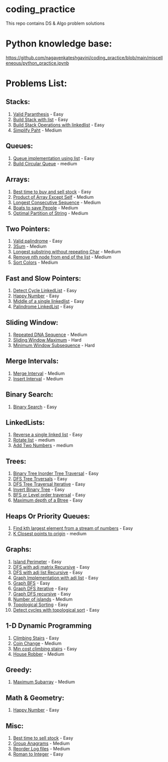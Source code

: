 # coding_practice
This repo contains DS & Algo problem solutions

# Python knowledge base:
https://github.com/nagavenkateshgavini/coding_practice/blob/main/miscelleneous/python_practice.ipynb

# Problems List:

## Stacks:
  1. [Valid Paranthesis](https://github.com/nagavenkateshgavini/coding_practice/blob/main/stacks/valid_paranthesis.ipynb) - Easy
  2. [Build Stack with list](https://github.com/nagavenkateshgavini/coding_practise/blob/main/stacks/stack_basic_operations_list.py) - Easy
  3. [Build Stack Operations with linkedlist](https://github.com/nagavenkateshgavini/coding_practise/blob/main/stacks/stack_basic_operation_linked_list.py) - Easy
  4. [Simplify Paht](https://github.com/nagavenkateshgavini/coding_practice/blob/main/stacks/simplify_path.py) - Medium
  
 ## Queues:
  1. [Queue implementation using list](https://github.com/nagavenkateshgavini/coding_practise/blob/main/queues/build_queue_with_list.py) - Easy
  2. [Build Circular Queue](https://github.com/nagavenkateshgavini/coding_practise/blob/main/queues/circular_queue.py) - medium
  
## Arrays:
  1. [Best time to buy and sell stock](https://github.com/nagavenkateshgavini/coding_practise/blob/main/arrays/Best_time_to_buy_and_sell_stock.py) - Easy
  2. [Product of Array Except Self](https://github.com/nagavenkateshgavini/coding_practise/blob/main/arrays/Product_of_Array_Except_Self.py) - Medium
  3. [Longest Consecutive Sequence](https://github.com/nagavenkateshgavini/coding_practise/blob/main/arrays/Longest_Consecutive_Sequence.py) - Medium
  4. [Boats to save People](https://github.com/nagavenkateshgavini/coding_practise/blob/main/arrays/Boats_to_save_people.py) - Medium
  5. [Optimal Partition of String](https://github.com/nagavenkateshgavini/coding_practise/blob/main/arrays/Optimal_Partition_of_String.py) - Medium

## Two Pointers:
  1. [Valid palindrome](https://github.com/nagavenkateshgavini/coding_practise/blob/main/two_pointers/valid_Palindrome.py) - Easy
  2. [3Sum](https://github.com/nagavenkateshgavini/coding_practise/blob/main/two_pointers/3Sum.py) - Medium
  3. [Longest substring without repeating Char](https://github.com/nagavenkateshgavini/coding_practise/blob/main/two_pointers/Longest_Substring_Without_Repeating_Char_acters.py) - Medium
  4. [Remove nth node from end of the list](https://github.com/nagavenkateshgavini/coding_practice/blob/main/two_pointers/remove_nth_node_from_end.py) - Medium
  5. [Sort Colors](https://github.com/nagavenkateshgavini/coding_practice/blob/main/two_pointers/sort_colors.py) - Medium

## Fast and Slow Pointers:
1. [Detect Cycle LinkedList](https://github.com/nagavenkateshgavini/coding_practice/blob/main/fast_and_slow_pointers/detect_linked_list_cycle.py) - Easy
2. [Happy Number](https://github.com/nagavenkateshgavini/coding_practice/blob/main/fast_and_slow_pointers/happy_number.py) - Easy
3. [Middle of a single linkedlist](https://github.com/nagavenkateshgavini/coding_practice/blob/main/fast_and_slow_pointers/middle_of_linked_list.py) - Easy
4. [Palindrome LinkedList](https://github.com/nagavenkateshgavini/coding_practice/blob/main/fast_and_slow_pointers/palindrome_linked_list.py) - Easy

## Sliding Window:
1. [Repeated DNA Sequence](https://github.com/nagavenkateshgavini/coding_practice/blob/main/sliding_window/repeated_dna_seq.py) - Medium
2. [Sliding Window Maximum](https://github.com/nagavenkateshgavini/coding_practice/blob/main/sliding_window/sliding_window_maximum.py) - Hard
3. [Minimum Window Subsequence](https://github.com/nagavenkateshgavini/coding_practice/blob/main/sliding_window/minimum_window_subsequence.py) - Hard

## Merge Intervals:
1. [Merge Interval](https://github.com/nagavenkateshgavini/coding_practice/blob/main/merge_intervals/merge_intervals.py) - Medium
2. [Insert Interval](https://github.com/nagavenkateshgavini/coding_practice/blob/main/merge_intervals/insert_interval.py) - Medium

## Binary Search:
  1. [Binary Search](https://github.com/nagavenkateshgavini/coding_practise/blob/main/binary_search/binary_search.py) - Easy
  
## LinkedLists:
  1. [Reverse a single linked list](https://github.com/nagavenkateshgavini/coding_practise/blob/main/linked_list/reverse_linked_list.py) - Easy
  2. [Rotate list](https://github.com/nagavenkateshgavini/coding_practise/blob/main/linked_list/rotate_list.py) - medium
  3. [Add Two Numbers](https://github.com/nagavenkateshgavini/coding_practice/blob/main/linked_list/add_two_numbers.py) - medium
  
## Trees:
  1. [Binary Tree Inorder Tree Traversal](https://github.com/nagavenkateshgavini/coding_practise/blob/main/trees/binary_tree_inorder_tree_traversal.py) - Easy
  2. [DFS Tree Trversals](https://github.com/nagavenkateshgavini/coding_practise/blob/main/trees/dfs_recursive.py) - Easy
  3. [DFS Tree Traversal Iterative](https://github.com/nagavenkateshgavini/coding_practise/blob/main/trees/dfs_iteratively.py) - Easy
  4. [Invert Binary Tree](https://github.com/nagavenkateshgavini/coding_practise/blob/main/trees/invert_binary_tree.py) - Easy
  5. [BFS or Level order traversal](https://github.com/nagavenkateshgavini/coding_practise/blob/main/trees/bfs_or_level_order.py) - Easy
  6. [Maximum depth of a Btree](https://github.com/nagavenkateshgavini/coding_practice/blob/main/trees/max_depth_of_btree.py) - Easy

## Heaps Or Priority Queues:
  1. [Find kth largest element from a stream of numbers](https://github.com/nagavenkateshgavini/coding_practise/blob/main/heaps/kth_largest_element_in_a_stream.py) - Easy
  2. [K Closest points to origin](https://github.com/nagavenkateshgavini/coding_practice/blob/main/heaps/K_Closest_Points_to_Origin.ipynb) - medium

## Graphs:
  1. [Island Perimeter](https://github.com/nagavenkateshgavini/coding_practise/blob/main/graphs/island_perimeter.py) - Easy
  2. [DFS with adj matrix Recursive](https://github.com/nagavenkateshgavini/coding_practice/blob/main/graphs/dfs_recursive_adj_matrix.py) - Easy
  3. [DFS with adj list Recursive](https://github.com/nagavenkateshgavini/coding_practice/blob/main/graphs/dfs_recursive_adj_list.py) - Easy
  4. [Graph Implementation with adj list](https://github.com/nagavenkateshgavini/coding_practice/tree/main/graphs/graph_implementation_effective) - Easy
  5. [Graph BFS](https://github.com/nagavenkateshgavini/coding_practice/tree/main/graphs/graph_implementation_effective) - Easy
  6. [Graph DFS iterative](https://github.com/nagavenkateshgavini/coding_practice/tree/main/graphs/graph_implementation_effective) - Easy
  7. [Graph DFS recursive](https://github.com/nagavenkateshgavini/coding_practice/tree/main/graphs/graph_implementation_effective) - Easy
  8. [Number of islands](https://github.com/nagavenkateshgavini/coding_practice/blob/main/graphs/number_of_islands.ipynb) - Medium
  9. [Topological Sorting](https://github.com/nagavenkateshgavini/coding_practice/blob/main/graphs/topological_sorting.ipynb) - Easy
  10. [Detect cycles with topological sort](https://github.com/nagavenkateshgavini/coding_practice/blob/main/graphs/topological_sorting_detect_cycle.ipynb) - Easy
  
## 1-D Dynamic Programming
  1. [Climbing Stairs](https://github.com/nagavenkateshgavini/coding_practise/blob/main/1_d_dynamic_programming/climbing_stairs.py) - Easy
  2. [Coin Change](https://github.com/nagavenkateshgavini/coding_practise/blob/main/1_d_dynamic_programming/coin_change.py) - Medium
  3. [Min cost climbing stairs](https://github.com/nagavenkateshgavini/coding_practise/blob/main/1_d_dynamic_programming/min_cost_climbing_stairs.py) - Easy
  4. [House Robber](https://github.com/nagavenkateshgavini/coding_practise/blob/main/1_d_dynamic_programming/house_robber.py) - Medium
 
## Greedy:
  1. [Maximum Subarray](https://github.com/nagavenkateshgavini/coding_practice/blob/main/greedy/maximum_subarray.ipynb) - Medium

## Math & Geometry:
  1. [Happy Number](https://github.com/nagavenkateshgavini/coding_practise/blob/main/math_and_geometry/happy_number.py) - Easy

## Misc:
  1. [Best time to sell stock](https://github.com/nagavenkateshgavini/coding_practice/blob/main/miscelleneous/buy_sell_stock.ipynb) - Easy
  2. [Group Anagrams](https://github.com/nagavenkateshgavini/coding_practice/blob/main/miscelleneous/group_anagrams.ipynb) - Medium
  3. [Reorder Log files](https://github.com/nagavenkateshgavini/coding_practice/blob/main/miscelleneous/reorder_log_files.ipynb) - Medium
  4. [Roman to Integer](https://github.com/nagavenkateshgavini/coding_practice/blob/main/miscelleneous/roman_to_int.ipynb) - Easy
